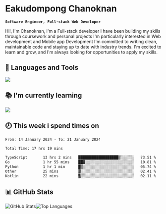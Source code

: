 # Eakudompong Chanoknan

**`Software Engineer, Full-stack Web Developer`**

<p>Hi!, I'm Chanoknan, i'm a Full-stack developer I have been building my skills
through coursework and personal projects I'm particularly interested in Web development
and Mobile app Development I'm committed to writing clean, maintainable
code and staying up to date with industry trends. I'm excited to learn
and grow, and I'm always looking for opportunities to apply my skills.</p>

## 🔧 Languages and Tools

  <a href="https://skillicons.dev">
    <img src="https://skillicons.dev/icons?i=typescript,javascript,html,css,php,java,python,laravel,nodejs,mongodb,react,nextjs,tailwind,mysql,planetscale,postgres,firebase&perline=9" />
  </a>
  
## 📚 I'm currently learning
  <a href="https://skillicons.dev">
    <img src="https://skillicons.dev/icons?i=go,rust,kotlin,androidstudio,graphql,docker,kubernetes,gcp,aws" />
  </a>

## 🕗 This week i spend times on

<!--START_SECTION:waka-->

```txt
From: 14 January 2024 - To: 21 January 2024

Total Time: 17 hrs 19 mins

TypeScript       13 hrs 2 mins   ██████████████████▒░░░░░░   73.51 %
Go               1 hr 55 mins    ██▓░░░░░░░░░░░░░░░░░░░░░░   10.81 %
Python           1 hr 1 min      █▒░░░░░░░░░░░░░░░░░░░░░░░   05.74 %
Other            25 mins         ▓░░░░░░░░░░░░░░░░░░░░░░░░   02.41 %
Kotlin           22 mins         ▓░░░░░░░░░░░░░░░░░░░░░░░░   02.11 %
```

<!--END_SECTION:waka-->

## 📊 GitHub Stats

<p style="display: flex">
  <img alt="GitHub Stats" src="https://github-readme-stats.vercel.app/api?username=EC-9624&show_icons=true&theme=gruvbox&count_private=true"/>
  <img alt="Top Languages" src="https://github-readme-stats.vercel.app/api/top-langs/?username=EC-9624&layout=compact&theme=gruvbox" />  
</p>
